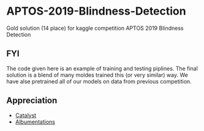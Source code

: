 # APTOS-2019-Blindness-Detection
Gold solution (14 place) for kaggle competition APTOS 2019 Blindness Detection
## FYI
The code given here is an example of training and testing piplines. The final solution is a blend of many moldes trained this (or very similar) way. We have alse pretrained all of our models on data from previous competition.
## Appreciation
- [Catalyst](https://github.com/catalyst-team/catalyst)
- [Albumentations](https://github.com/albumentations-team/albumentations)

